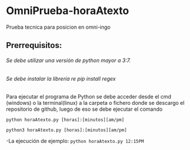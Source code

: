 # OmniPrueba-horaAtexto
 Prueba tecnica para posicion en omni-ingo

## Prerrequisitos:

###### Se debe utilizar una versión de python mayor a 3:7.

###### Se debe instalar la librería re pip install regex

Para ejecutar el programa de Python se debe acceder desde el cmd (windows) o la terminal(linux) a la carpeta o fichero donde se descargo el repositorio de github, luego de eso se debe ejecutar el comando 
```
python horaAtexto.py [horas]:[minutos][am/pm]

python3 horaAtexto.py [horas]:[minutos][am/pm]
```
-La ejecución de ejemplo: `python horaAtexto.py 12:15PM`
